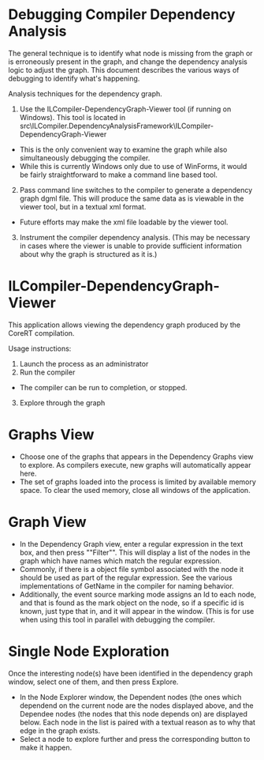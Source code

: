 Debugging Compiler Dependency Analysis
============================

The general technique is to identify what node is missing from the graph or is erroneously present in the graph, and change the dependency analysis logic to adjust the graph. This document describes the various ways of debugging to identify what's happening.

Analysis techniques for the dependency graph.
1. Use the ILCompiler-DependencyGraph-Viewer tool (if running on Windows). This tool is located in src\ILCompiler.DependencyAnalysisFramework\ILCompiler-DependencyGraph-Viewer
  - This is the only convenient way to examine the graph while also simultaneously debugging the compiler.
  - While this is currently Windows only due to use of WinForms, it would be fairly straightforward to make a command line based tool.
2. Pass command line switches to the compiler to generate a dependency graph dgml file. This will produce the same data as is viewable in the viewer tool, but in a textual xml format.
  - Future efforts may make the xml file loadable by the viewer tool.
3. Instrument the compiler dependency analysis. (This may be necessary in cases where the viewer is unable to provide sufficient information about why the graph is structured as it is.)

ILCompiler-DependencyGraph-Viewer
====================================

This application allows viewing the dependency graph produced by the CoreRT compilation.

Usage instructions:
1. Launch the process as an administrator
2. Run the compiler
- The compiler can be run to completion, or stopped.
3. Explore through the graph

# Graphs View #
- Choose one of the graphs that appears in the Dependency Graphs view to explore. As compilers execute, new graphs will automatically appear here.
- The set of graphs loaded into the process is limited by available memory space. To clear the used memory, close all windows of the application.

# Graph View #
- In the Dependency Graph view, enter a regular expression in the text box, and then press ""Filter"". This will display a list of the nodes in the graph which have names which match the regular expression.
- Commonly, if there is a object file symbol associated with the node it should be used as part of the regular expression. See the various implementations of GetName in the compiler for naming behavior.
- Additionally, the event source marking mode assigns an Id to each node, and that is found as the mark object on the node, so if a specific id is known, just type that in, and it will appear in the window. (This is for use when using this tool in parallel with debugging the compiler.

# Single Node Exploration #
Once the interesting node(s) have been identified in the dependency graph window, select one of them, and then press Explore.
  - In the Node Explorer window, the Dependent nodes (the ones which dependend on the current node are the nodes displayed above, and the Dependee nodes (the nodes that this node depends on) are displayed below. Each node in the list is paired with a textual reason as to why that edge in the graph exists.
  - Select a node to explore further and press the corresponding button to make it happen.
